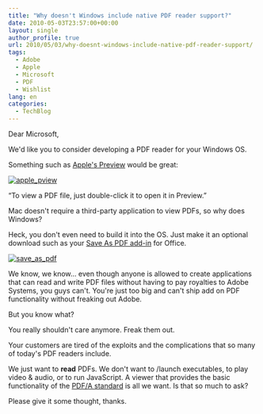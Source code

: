 ```yaml
---
title: "Why doesn't Windows include native PDF reader support?"
date: 2010-05-03T23:57:00+00:00
layout: single
author_profile: true
url: 2010/05/03/why-doesnt-windows-include-native-pdf-reader-support/
tags:
  - Adobe
  - Apple
  - Microsoft
  - PDF
  - Wishlist
lang: en
categories: 
  - TechBlog
---
```

Dear Microsoft,

We'd like you to consider developing a PDF reader for your Windows OS.

Something such as [Apple's Preview](http://support.apple.com/kb/ht2506) would be great:

[![apple_pview](http://lh4.ggpht.com/_vaUVXcmC3OI/S99bvJnsdvI/AAAAAAAACEI/GkkweWmJRc0/apple_pview_thumb%5B3%5D.png?imgmax=800 "apple_pview")](http://lh3.ggpht.com/_vaUVXcmC3OI/S99brD6XGNI/AAAAAAAACEA/S_Bf38LjNXY/s1600-h/apple_pview%5B5%5D.png) 

“To view a PDF file, just double-click it to open it in Preview.”

Mac doesn't require a third-party application to view PDFs, so why does Windows?

Heck, you don't even need to build it into the OS. Just make it an optional download such as your [Save As PDF add-in](http://www.microsoft.com/downloads/details.aspx?FamilyId=F1FC413C-6D89-4F15-991B-63B07BA5F2E5&displaylang=en) for Office.

[![save_as_pdf](http://lh4.ggpht.com/_vaUVXcmC3OI/S99b1mAC51I/AAAAAAAACEQ/liPw7BLQscc/save_as_pdf_thumb%5B2%5D.png?imgmax=800 "save_as_pdf")](http://lh4.ggpht.com/_vaUVXcmC3OI/S99by0fRIZI/AAAAAAAACEM/OnD8X5La1O0/s1600-h/save_as_pdf%5B4%5D.png) 

We know, we know… even though anyone is allowed to create applications that can read and write PDF files without having to pay royalties to Adobe Systems, you guys can't. You're just too big and can't ship add on PDF functionality without freaking out Adobe.

But you know what?

You really shouldn't care anymore. Freak them out.

Your customers are tired of the exploits and the complications that so many of today's PDF readers include.

We just want to **read** PDFs. We don't want to /launch executables, to play video & audio, or to run JavaScript. A viewer that provides the basic functionality of the [PDF/A standard](http://en.wikipedia.org/wiki/PDF/A) is all we want. Is that so much to ask?

Please give it some thought, thanks.